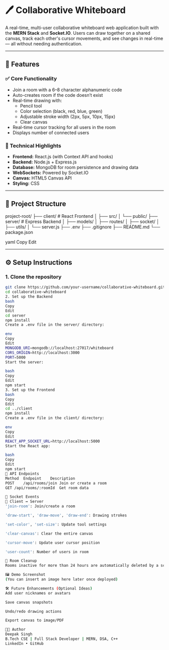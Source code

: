 # 🖊️ Collaborative Whiteboard

A real-time, multi-user collaborative whiteboard web application built with the **MERN Stack** and **Socket.IO**. Users can draw together on a shared canvas, track each other's cursor movements, and see changes in real-time — all without needing authentication.

---

## 🚀 Features

### ✅ Core Functionality
- Join a room with a 6–8 character alphanumeric code
- Auto-creates room if the code doesn’t exist
- Real-time drawing with:
  - Pencil tool
  - Color selection (black, red, blue, green)
  - Adjustable stroke width (2px, 5px, 10px, 15px)
  - Clear canvas
- Real-time cursor tracking for all users in the room
- Displays number of connected users

### 🧠 Technical Highlights
- **Frontend:** React.js (with Context API and hooks)
- **Backend:** Node.js + Express.js
- **Database:** MongoDB for room persistence and drawing data
- **WebSockets:** Powered by Socket.IO
- **Canvas:** HTML5 Canvas API
- **Styling:** CSS

---

## 📁 Project Structure

project-root/
├── client/ # React Frontend
│ ├── src/
│ └── public/
├── server/ # Express Backend
│ ├── models/
│ ├── routes/
│ ├── socket/
│ ├── utils/
│ └── server.js
├── .env
├── .gitignore
├── README.md
└── package.json

yaml
Copy
Edit

---

## ⚙️ Setup Instructions

### 1. Clone the repository

```bash
git clone https://github.com/your-username/collaborative-whiteboard.git
cd collaborative-whiteboard
2. Set up the Backend
bash
Copy
Edit
cd server
npm install
Create a .env file in the server/ directory:

env
Copy
Edit
MONGODB_URI=mongodb://localhost:27017/whiteboard
CORS_ORIGIN=http://localhost:3000
PORT=5000
Start the server:

bash
Copy
Edit
npm start
3. Set up the Frontend
bash
Copy
Edit
cd ../client
npm install
Create a .env file in the client/ directory:

env
Copy
Edit
REACT_APP_SOCKET_URL=http://localhost:5000
Start the React app:

bash
Copy
Edit
npm start
🔌 API Endpoints
Method	Endpoint	Description
POST	/api/rooms/join	Join or create a room
GET	/api/rooms/:roomId	Get room data

🔄 Socket Events
🔧 Client ↔ Server
'join-room': Join/create a room

'draw-start', 'draw-move', 'draw-end': Drawing strokes

'set-color', 'set-size': Update tool settings

'clear-canvas': Clear the entire canvas

'cursor-move': Update user cursor position

'user-count': Number of users in room

🧹 Room Cleanup
Rooms inactive for more than 24 hours are automatically deleted by a scheduled cleanup process (runs hourly on the server).

🖼️ Demo Screenshot
(You can insert an image here later once deployed)

🛠️ Future Enhancements (Optional Ideas)
Add user nicknames or avatars

Save canvas snapshots

Undo/redo drawing actions

Export canvas to image/PDF

🧑‍💻 Author
Deepak Singh
B.Tech CSE | Full Stack Developer | MERN, DSA, C++
LinkedIn • GitHub

